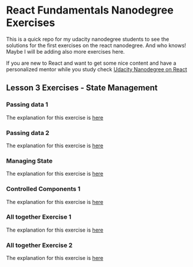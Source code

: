 # React Fundamentals Nanodegree Exercises

This is a quick repo for my udacity nanodegree students to see the solutions for
the first exercises on the react nanodegree. And who knows! Maybe I will be adding
also more exercises here.

If you are new to React and want to get some nice content and have a personalized
mentor while you study check [Udacity Nanodegree on React](https://www.udacity.com/course/react-nanodegree--nd019)

## Lesson 3 Exercises - State Management

### Passing data 1

The explanation for this exercise is [here](/src/components/PaddingData1/README.md)

### Passing data 2

The explanation for this exercise is [here](/src/components/PaddingData2/README.md)

### Managing State

The explanation for this exercise is [here](/src/components/ManagingState1/README.md)

### Controlled Components 1

The explanation for this exercise is [here](/src/components/ControlledComponents1/README.md)

### All together Exercise 1

The explanation for this exercise is [here](/src/components/AllTogetherExercise1/README.md)

### All together Exercise 2

The explanation for this exercise is [here](/src/components/AllTogetherExercise2/README.md)
